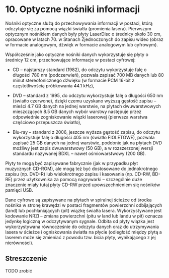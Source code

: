 # 10. Optyczne nośniki informacji 

Nośniki optyczne służą do przechowywania informacji w postaci, którą odczytuje się za pomocą
wiązki światła (promienia lasera). Pierwszym optycznym nośnikiem danych były płyty LaserDisc o
średnicy około 30 cm, opracowane w latach 70. w Stanach Zjednoczonych do zapisu wideo (obraz w
formacie analogowym, dźwięk w formacie analogowym lub cyfrowym).

Współcześnie jako optyczne nośniki danych wykorzystuje się płyty o średnicy 12 cm, przechowujące
informacje w postaci cyfrowej:

- CD – najstarszy standard (1982), do odczytu wykorzystuje falę o długości 780 nm
(podczerwień), pozwala zapisać 700 MB danych lub 80 minut stereofonicznego dźwięku (w
formacie PCM 16-bit z częstotliwością próbkowania 44.1 kHz),

- DVD – standard z 1995, do odczytu wykorzystuje falę o długości 650 nm (światło czerwone),
dzięki czemu uzyskano wyższą gęstość zapisu – mieści 4.7 GB danych na jednej warstwie, na
płytach dwuwarstwowych mieszczących 8.5 GB danych wybór warstwy następuje przez
odpowiednie zogniskowanie wiązki laserowej (pierwsza warstwa częściowo przepuszcza
światło),

- Blu-ray – standard z 2006, jeszcze wyższa gęstość zapisu, do odczytu wykorzystuje falę o
długości 405 nm (światło FIOLETOWE), pozwala zapisać 25 GB danych na jednej warstwie,
podobnie jak na płytach DVD możliwy jest zapis dwuwarstwowy (50 GB), a w rozszerzonej
wersji standardu nazywanej BDXL – nawet ośmiowarstwowy (200 GB).


Płyty te mogą być zapisywane fabrycznie (jak w przypadku płyt muzycznych CD-ROM), ale mogą też
być dostosowane do jednokrotnego zapisu (np. DVD-R) lub wielokrotnego zapisu i kasowania (np.
CD-RW, BD-RE) przez użytkownika za pomocą nagrywarki – szczególnie duże znaczenie miały tutaj
płyty CD-RW przed upowszechnieniem się nośników pamięci USB.

Dane cyfrowe są zapisywane na płytach w spiralnej ścieżce od środka nośnika w stronę krawędzi w
postaci fragmentów powierzchni odbijających (land) lub pochłaniających (pit) wiązkę światła lasera.
Wykorzystywane jest kodowanie NRZI – zmiana powierzchni (pitu w land lub landu w pit) oznacza
jedynkę logiczną w odczytywanym sygnale. Odbita od płyty wiązka jest wykorzystywana
równocześnie do odczytu danych oraz do utrzymywania lasera w ścieżce i ogniskowania światła na
płycie (odległość między płytą a laserem może się zmieniać z powodu tzw. bicia płyty, wynikającego
z jej nierówności).

## Streszczenie 
TODO zrobić